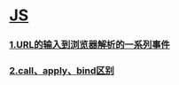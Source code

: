 # [JS](https://juejin.cn/post/6844904200917221389)  

### [1.URL的输入到浏览器解析的一系列事件](https://juejin.cn/post/6844903832435032072)

### [2.call、apply、bind区别](https://juejin.cn/post/6844903768132157447)